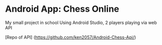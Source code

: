 # Android App: Chess Online
My small project in school
Using Android Studio, 2 players playing via web API

[Repo of API] (https://github.com/ken2057/Android-Chess-Api/)
